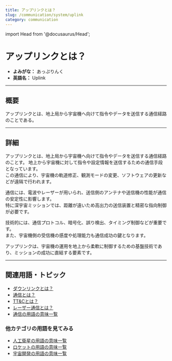 ```yaml
---
title: アップリンクとは？
slug: /communication/system/uplink
category: communication
---
```


import Head from '@docusaurus/Head';

<Head>
  <script type="application/ld+json">
    {`{
      "@context": "https://schema.org",
      "@type": "DefinedTerm",
      "name": "アップリンクとは？",
      "inDefinedTermSet": "https://www.space-portal.org",
      "termCode": "communication/system/uplink",
      "description": "アップリンクとは、地上局から宇宙機へ向けて指令やデータを送信する通信経路のことであり、運用制御や更新に用いられる。",
      "url": "https://www.space-portal.org/docs/communication/system/uplink"
    }`}
  </script>
</Head>

# アップリンクとは？

- **よみがな：** あっぷりんく  
- **英語名：** Uplink  

---

## 概要

アップリンクとは、地上局から宇宙機へ向けて指令やデータを送信する通信経路のことである。

---

## 詳細

アップリンクとは、地上局から宇宙機へ向けて指令やデータを送信する通信経路のことす。
地上から宇宙機に対して指令や設定情報を送信するための通信手段となっています。  
この通信により、宇宙機の軌道修正、観測モードの変更、ソフトウェアの更新などが遠隔で行われます。  

通信には、電波やレーザーが用いられ、送信側のアンテナや送信機の性能が通信の安定性に影響します。  
特に深宇宙ミッションでは、距離が遠いため高出力の送信装置と精密な指向制御が必要です。  

技術的には、通信プロトコル、暗号化、誤り検出、タイミング制御などが重要です。  
また、宇宙機側の受信機の感度や処理能力も通信成功の鍵となります。  

アップリンクは、宇宙機の運用を地上から柔軟に制御するための基盤技術であり、ミッションの成功に直結する要素です。

---

## 関連用語・トピック

- [ダウンリンクとは？](/docs/communication/system/downlink)
- [通信とは？](/docs/communication/communication)
- [TT&Cとは？](/docs/communication/system/ttc)
- [レーザー通信とは？](/docs/communication/type/laser-communication)
- [通信の用語の意味一覧](/docs/category/communication)

### 他カテゴリの用語を見てみる
- [人工衛星の用語の意味一覧](/docs/category/satellite)
- [ロケットの用語の意味一覧](/docs/category/rocket)
- [宇宙開発の用語の意味一覧](/docs/category/glossary)

